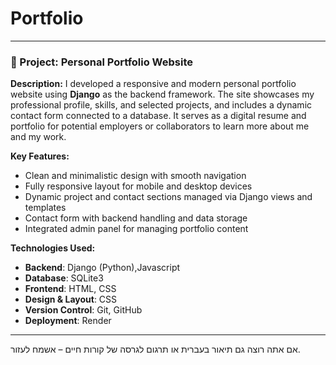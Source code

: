 # Portfolio

---

### 📌 Project: **Personal Portfolio Website**

**Description:**
I developed a responsive and modern personal portfolio website using **Django** as the backend framework. The site showcases my professional profile, skills, and selected projects, and includes a dynamic contact form connected to a database. It serves as a digital resume and portfolio for potential employers or collaborators to learn more about me and my work.

**Key Features:**

* Clean and minimalistic design with smooth navigation
* Fully responsive layout for mobile and desktop devices
* Dynamic project and contact sections managed via Django views and templates
* Contact form with backend handling and data storage
* Integrated admin panel for managing portfolio content

**Technologies Used:**

* **Backend**: Django (Python),Javascript
* **Database**: SQLite3
* **Frontend**: HTML, CSS
* **Design & Layout**: CSS 
* **Version Control**: Git, GitHub
* **Deployment**: Render

---

אם אתה רוצה גם תיאור בעברית או תרגום לגרסה של קורות חיים – אשמח לעזור.
